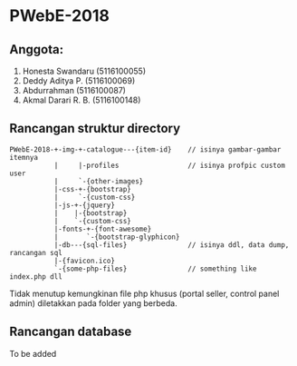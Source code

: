 # PWebE-2018

## Anggota:
1. Honesta Swandaru (5116100055)
2. Deddy Aditya P. (5116100069)
3. Abdurrahman (5116100087)
4. Akmal Darari R. B. (5116100148)

## Rancangan struktur directory
    PWebE-2018-+-img-+-catalogue---{item-id}    // isinya gambar-gambar itemnya
               |     |-profiles                 // isinya profpic custom user
               |     `-{other-images}
               |-css-+-{bootstrap}
               |     `-{custom-css}
               |-js-+-{jquery}
               |    |-{bootstrap}
               |    `-{custom-css}
               |-fonts-+-{font-awesome}
               |       `-{bootstrap-glyphicon}
               |-db---{sql-files}               // isinya ddl, data dump, rancangan sql
               |-{favicon.ico}
               `-{some-php-files}               // something like index.php dll
Tidak menutup kemungkinan file php khusus (portal seller, control panel admin) diletakkan pada folder yang berbeda.

## Rancangan database
To be added